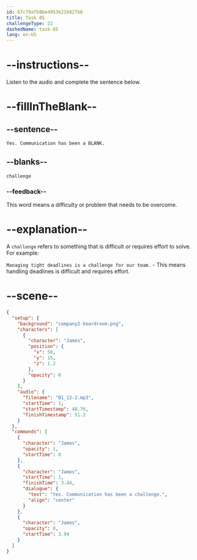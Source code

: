 ```yaml
---
id: 67c79afb8be4953621b827b6
title: Task 85
challengeType: 22
dashedName: task-85
lang: en-US
---
```


<!-- (Audio) James: Yes. Communication has been a challenge. -->

# --instructions--

Listen to the audio and complete the sentence below.  

# --fillInTheBlank--

## --sentence--

`Yes. Communication has been a BLANK.`  

## --blanks--

`challenge`  

### --feedback--

This word means a difficulty or problem that needs to be overcome.  

# --explanation--

A `challenge` refers to something that is difficult or requires effort to solve. For example:

`Managing tight deadlines is a challenge for our team.` - This means handling deadlines is difficult and requires effort.

# --scene--

```json
{
  "setup": {
    "background": "company2-boardroom.png",
    "characters": [
      {
        "character": "James",
        "position": {
          "x": 50,
          "y": 15,
          "z": 1.2
        },
        "opacity": 0
      }
    ],
    "audio": {
      "filename": "B1_12-2.mp3",
      "startTime": 1,
      "startTimestamp": 48.76,
      "finishTimestamp": 51.2
    }
  },
  "commands": [
    {
      "character": "James",
      "opacity": 1,
      "startTime": 0
    },
    {
      "character": "James",
      "startTime": 1,
      "finishTime": 3.44,
      "dialogue": {
        "text": "Yes. Communication has been a challenge.",
        "align": "center"
      }
    },
    {
      "character": "James",
      "opacity": 0,
      "startTime": 3.94
    }
  ]
}
```
